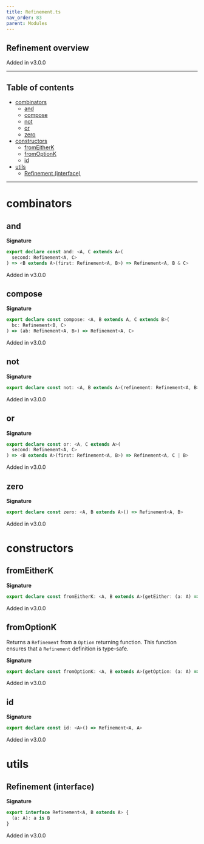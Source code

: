 ```yaml
---
title: Refinement.ts
nav_order: 83
parent: Modules
---
```


## Refinement overview

Added in v3.0.0

---

<h2 class="text-delta">Table of contents</h2>

- [combinators](#combinators)
  - [and](#and)
  - [compose](#compose)
  - [not](#not)
  - [or](#or)
  - [zero](#zero)
- [constructors](#constructors)
  - [fromEitherK](#fromeitherk)
  - [fromOptionK](#fromoptionk)
  - [id](#id)
- [utils](#utils)
  - [Refinement (interface)](#refinement-interface)

---

# combinators

## and

**Signature**

```ts
export declare const and: <A, C extends A>(
  second: Refinement<A, C>
) => <B extends A>(first: Refinement<A, B>) => Refinement<A, B & C>
```

Added in v3.0.0

## compose

**Signature**

```ts
export declare const compose: <A, B extends A, C extends B>(
  bc: Refinement<B, C>
) => (ab: Refinement<A, B>) => Refinement<A, C>
```

Added in v3.0.0

## not

**Signature**

```ts
export declare const not: <A, B extends A>(refinement: Refinement<A, B>) => Refinement<A, Exclude<A, B>>
```

Added in v3.0.0

## or

**Signature**

```ts
export declare const or: <A, C extends A>(
  second: Refinement<A, C>
) => <B extends A>(first: Refinement<A, B>) => Refinement<A, C | B>
```

Added in v3.0.0

## zero

**Signature**

```ts
export declare const zero: <A, B extends A>() => Refinement<A, B>
```

Added in v3.0.0

# constructors

## fromEitherK

**Signature**

```ts
export declare const fromEitherK: <A, B extends A>(getEither: (a: A) => Either<unknown, B>) => Refinement<A, B>
```

Added in v3.0.0

## fromOptionK

Returns a `Refinement` from a `Option` returning function.
This function ensures that a `Refinement` definition is type-safe.

**Signature**

```ts
export declare const fromOptionK: <A, B extends A>(getOption: (a: A) => Option<B>) => Refinement<A, B>
```

Added in v3.0.0

## id

**Signature**

```ts
export declare const id: <A>() => Refinement<A, A>
```

Added in v3.0.0

# utils

## Refinement (interface)

**Signature**

```ts
export interface Refinement<A, B extends A> {
  (a: A): a is B
}
```

Added in v3.0.0
